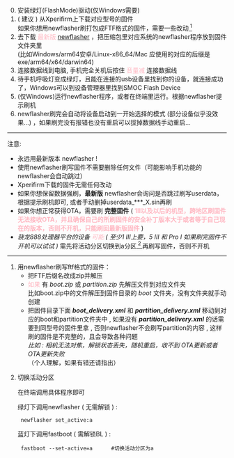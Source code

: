 0. 安装绿灯(FlashMode)驱动(仅Windows需要)
1.  ( 建议 ) 从Xperifirm上下载对应型号的固件  
如果你想用newflasher刷打包成FTF格式的固件，需要一些改动[<sup> 1</sup>](#refer-anchor-1)
2. 去下载<font color=#FFB6C1 > 最新版 </font> [newflasher](https://forum.xda-developers.com/t/tool-newflasher-xperia-command-line-flasher.3619426/) ，把压缩包里对应系统的newflasher程序放到固件文件夹里  
(比如Windows/arm64安卓/Linux-x86_64/Mac 应使用的对应的后缀是exe/arm64/x64/darwin64)
3. 连接数据线到电脑, 手机完全关机后按住<font color=#FFB6C1 > 音量减 </font>连接数据线
4. 待手机呼吸灯变成绿灯，且能在连接的usb设备里找到你的设备，就连接成功了，Windows可以到设备管理器里找到SMOC Flash Device
5. (仅Windows)运行newflasher程序，或者在终端里运行。根据newflasher提示刷机
6. newflasher刷完会自动将设备启动到一开始选择的模式 (部分设备似乎没效果...) ，如果刷完没有报错也没有重启可以拔掉数据线手动重启...

----

注意:  

  * 永远用最新版本 newflasher !
  * 使用newflasher刷写固件不需要删除任何文件（可能影响手机功能的newflasher会自动跳过）
  * Xperifirm下载的固件无需任何改动
  * 如果你想保留数据强刷，**最新版** newflasher会询问是否跳过刷写userdata，根据提示刷机即可, 或者手动删掉userdata_***_X.sin再刷
  * 如果你想正常获得OTA，需要刷 **完整固件** ( <font color=#FFB6C1 > **1II以及以后的机型，跨地区刷固件无法接收OTA，并且确保自己的所刷固件的安全补丁版本大于或者等于自己现在的版本，否则不开机，只能刷回最新版固件** </font> )
  * **骁龙888处理器平台的设备*<font color=#FFB6C1 > 可能 </font> ( 至少1 III上要，5 III 和 Pro I 如果刷完固件不开机可以试试 )* 需先将活动分区切换到a分区[<sup> 2 </sup>](#refer-anchor-2)再刷写固件，否则不开机

----

<div id="refer-anchor-1"></div>

1. 用newflasher刷写ftf格式的固件：  
    * 把FTF后缀名改成zip并解压
    * <font color=#FFB6C1> 如果 </font>有 *boot.zip* 或 *partition.zip* 先解压文件到对应文件夹  
    比如boot.zip中的文件解压到固件目录的 *boot* 文件夹，没有文件夹就手动创建
    * 把固件目录下面 ***boot_delivery.xml*** 和 ***partition_delivery.xml*** 移动到对应的boot和partition文件夹中 , 如果没有 ***partition_delivery.xml*** 的话需要到同型号的固件里拿 , 否则newflasher不会刷写partition的内容 , 这样刷的固件是不完整的，且会导致各种问题  
    *比如 : 相机无法对焦，解锁状态丢失，随机重启，收不到 OTA更新或者 OTA更新失败*  
    （个人理解，如果有错还请指出）  

<div id="refer-anchor-2"></div>

2. 切换活动分区  

    在终端调用具体程序即可

    绿灯下调用newflasher ( 无需解锁 ) : 

        newflasher set_active:a

    蓝灯下调用fastboot ( 需解锁BL ) :

        fastboot --set-active=a      #切换活动分区为a

